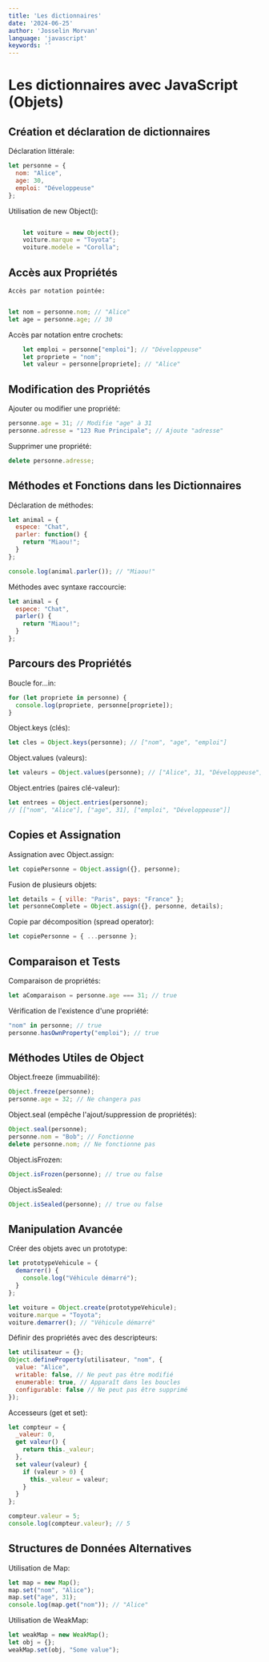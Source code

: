 ```yaml
---
title: 'Les dictionnaires'
date: '2024-06-25'
author: 'Josselin Morvan'
language: 'javascript'
keywords: ''
---
```


# Les dictionnaires avec JavaScript (Objets)
## Création et déclaration de dictionnaires

Déclaration littérale:

```javascript
let personne = {
  nom: "Alice",
  age: 30,
  emploi: "Développeuse"
};
```
Utilisation de new Object():
```javascript

    let voiture = new Object();
    voiture.marque = "Toyota";
    voiture.modele = "Corolla";
```
## Accès aux Propriétés

    Accès par notation pointée:

```javascript

let nom = personne.nom; // "Alice"
let age = personne.age; // 30
```

Accès par notation entre crochets:

```javascript
    let emploi = personne["emploi"]; // "Développeuse"
    let propriete = "nom";
    let valeur = personne[propriete]; // "Alice"
```
## Modification des Propriétés

Ajouter ou modifier une propriété:

```javascript
personne.age = 31; // Modifie "age" à 31
personne.adresse = "123 Rue Principale"; // Ajoute "adresse"
```

Supprimer une propriété:

```javascript
delete personne.adresse;
```
## Méthodes et Fonctions dans les Dictionnaires

Déclaration de méthodes:

```javascript
let animal = {
  espece: "Chat",
  parler: function() {
    return "Miaou!";
  }
};

console.log(animal.parler()); // "Miaou!"
```

Méthodes avec syntaxe raccourcie:

```javascript
let animal = {
  espece: "Chat",
  parler() {
    return "Miaou!";
  }
};
```

## Parcours des Propriétés

Boucle for...in:

```javascript
for (let propriete in personne) {
  console.log(propriete, personne[propriete]);
}
```

Object.keys (clés):

```javascript
let cles = Object.keys(personne); // ["nom", "age", "emploi"]
```

Object.values (valeurs):

```javascript
let valeurs = Object.values(personne); // ["Alice", 31, "Développeuse"]
```

Object.entries (paires clé-valeur):

```javascript
let entrees = Object.entries(personne);
// [["nom", "Alice"], ["age", 31], ["emploi", "Développeuse"]]
```

## Copies et Assignation

Assignation avec Object.assign:

```javascript
let copiePersonne = Object.assign({}, personne);
```

Fusion de plusieurs objets:

```javascript
let details = { ville: "Paris", pays: "France" };
let personneComplete = Object.assign({}, personne, details);
```

Copie par décomposition (spread operator):
```javascript
let copiePersonne = { ...personne };
```

## Comparaison et Tests

Comparaison de propriétés:

```javascript
let aComparaison = personne.age === 31; // true
```

Vérification de l'existence d'une propriété:

```javascript
"nom" in personne; // true
personne.hasOwnProperty("emploi"); // true
```

## Méthodes Utiles de Object

Object.freeze (immuabilité):

```javascript
Object.freeze(personne);
personne.age = 32; // Ne changera pas
```

Object.seal (empêche l'ajout/suppression de propriétés):

```javascript
Object.seal(personne);
personne.nom = "Bob"; // Fonctionne
delete personne.nom; // Ne fonctionne pas
```

Object.isFrozen:

```javascript
Object.isFrozen(personne); // true ou false
```

Object.isSealed:

```javascript
Object.isSealed(personne); // true ou false
```

## Manipulation Avancée

Créer des objets avec un prototype:

```javascript
let prototypeVehicule = {
  demarrer() {
    console.log("Véhicule démarré");
  }
};

let voiture = Object.create(prototypeVehicule);
voiture.marque = "Toyota";
voiture.demarrer(); // "Véhicule démarré"
```

Définir des propriétés avec des descripteurs:

```javascript
let utilisateur = {};
Object.defineProperty(utilisateur, "nom", {
  value: "Alice",
  writable: false, // Ne peut pas être modifié
  enumerable: true, // Apparaît dans les boucles
  configurable: false // Ne peut pas être supprimé
});
```

Accesseurs (get et set):

```javascript
let compteur = {
  _valeur: 0,
  get valeur() {
    return this._valeur;
  },
  set valeur(valeur) {
    if (valeur > 0) {
      this._valeur = valeur;
    }
  }
};

compteur.valeur = 5;
console.log(compteur.valeur); // 5
```

## Structures de Données Alternatives

Utilisation de Map:

```javascript
let map = new Map();
map.set("nom", "Alice");
map.set("age", 31);
console.log(map.get("nom")); // "Alice"
```

Utilisation de WeakMap:

```javascript
let weakMap = new WeakMap();
let obj = {};
weakMap.set(obj, "Some value");
```
